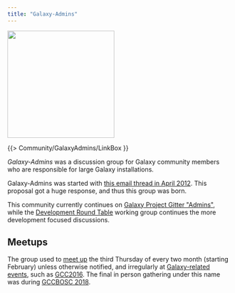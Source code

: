 ```yaml
---
title: "Galaxy-Admins"
---
```

<div class='center'><img src="/src/images/galaxy-logos/GalaxyAdmins.png" alt="" width="240" /></div>

{{> Community/GalaxyAdmins/LinkBox }}

*Galaxy-Admins* was a discussion group for Galaxy community members who are responsible for large Galaxy installations.  

Galaxy-Admins was started with [this email thread in April 2012](https://lists.galaxyproject.org/archives/list/galaxy-dev@lists.galaxyproject.org/thread/ON7MIOYB2H4PSXBNTRBFNCTLG4HU7LFR/#5DXKB3GIUGMOZSAM3SPKJ5AN3KBDOBXU). This proposal got a huge response, and thus this group was born.

This community currently continues on [Galaxy Project Gitter "Admins"](https://gitter.im/galaxyproject/admins), while the [Development Round Table](https://galaxyproject.org/community/devroundtable/) working group continues the more development focused discussions.

## Meetups

The group used to [meet up](/src/community/galaxy-admins/meetups/index.md) the third Thursday of every two month (starting February) unless otherwise notified, and irregularly at [Galaxy-related events](/src/events/index.md), such as [GCC2016](https://web.archive.org/web/http://gcc2016.iu.edu/). The final in person gathering under this name was during [GCCBOSC 2018](https://gccbosc2018.sched.com/event/FMQW/bof-galaxyadmins).
